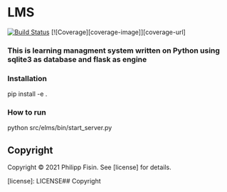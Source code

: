 # LMS

[![Build Status](https://travis-ci.org/qGentry/LMS.svg?branch=main)](https://travis-ci.org/qGentry/LMS)
[![Coverage][coverage-image]][coverage-url]

### This is learning managment system written on Python using sqlite3 as database and flask as engine
### Installation
pip install -e .
### How to run
python src/elms/bin/start_server.py 

## Copyright

Copyright © 2021 Philipp Fisin. See [license] for details.

[license]: LICENSE## Copyright
